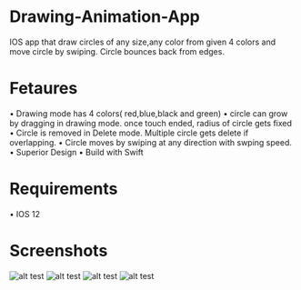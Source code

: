 # Drawing-Animation-App

IOS app that draw circles of any size,any color from given 4 colors and move circle by swiping. Circle bounces back from edges. 

# Fetaures

•	Drawing mode has 4 colors( red,blue,black and green)
•	circle can grow by dragging in drawing mode. once touch ended, radius of circle gets fixed
•	Circle is removed in Delete mode. Multiple circle gets delete if overlapping.
• Circle moves by swiping at any direction with swping speed. 
•	Superior Design
•	Build with Swift

# Requirements

• IOS 12

# Screenshots

![alt test](Screenshots/1.png)
![alt test](Screenshots/2.png)
![alt test](Screenshots/3.png)
![alt test](Screenshots/4.png)

